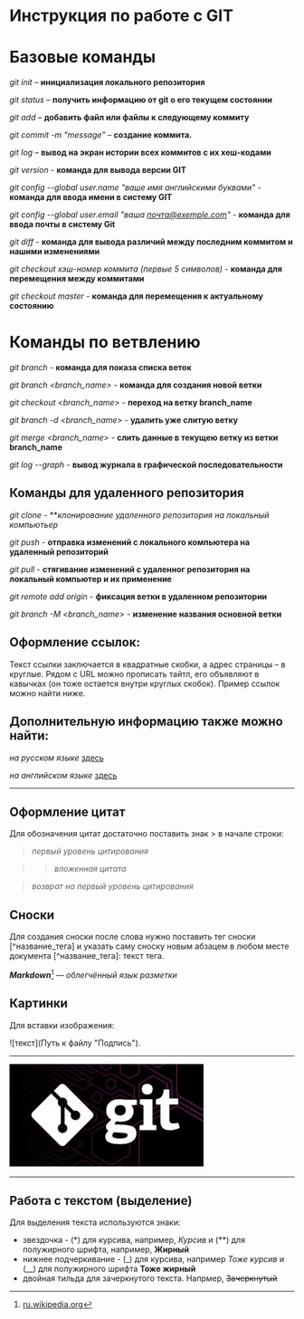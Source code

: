 # Инструкция по работе с GIT

# Базовые команды

*git init* – **инициализация локального репозитория**

*git status* – **получить информацию от git о его текущем состоянии**

*git add* – **добавить файл или файлы к следующему коммиту**

*git commit -m “message”* – **создание коммита.**

*git log* – **вывод на экран истории всех коммитов с их хеш-кодами**

*git version* - **команда для вывода версии GIT**

*git config --global user.name "ваше имя английскими буквами"* - **команда для ввода имени в систему GIT**

*git config --global user.email "ваша почта@exemple.com"* - **команда для ввода почты в систему Git** 

*git diff* - **команда для вывода различий между последним коммитом и нашими изменениями**

*git checkout хэш-номер коммита (первые 5 символов)* - **команда для перемещения между коммитами**

*git checkout master* - **команда для перемещения к актуальному состоянию**

# Команды по ветвлению

*git branch* - **команда для показа списка веток**

*git branch <branch_name>* - **команда для создания новой ветки**

*git checkout <branch_name>* - **переход на ветку branch_name**

*git branch -d <branch_name>* - **удалить уже слитую ветку**

*git merge <branch_name>* - **слить данные в текущею ветку из ветки branch_name**

*git log --graph* - **вывод журнала в графической последовательности**

## Команды для удаленного репозитория

*git clone* - ***клонирование удаленного репозитория на локальный компьютьер*

*git push* - **отправка изменений с локального компьютера на удаленный репозиторий**

*git pull* - **стягивание изменений с удаленног репозитория на локальный компьютер и их применение**

*git remote add origin* - **фиксация ветки в удаленном репозитории**

*git branch -M <branch_name>* - **изменение названия основной ветки**

## Оформление ссылок:

Текст ссылки заключается в квадратные скобки, а адрес страницы – в круглые. Рядом с URL можно прописать тайтл, его объявляют в кавычках (он тоже остается внутри круглых скобок). Пример ссылок можно найти ниже.

## Дополнительную информацию также можно найти:

   *на русском языке* [здесь](https://texterra.ru/blog/ischerpyvayushchaya-shpargalka-po-sintaksisu-razmetki-markdown-na-zametku-avtoram-veb-razrabotchikam.html)

   *на английском языке* [здесь](https://www.w3schools.io/file/markdown-links/ "W3schools.io")

* * *

## Оформление цитат

Для обозначения цитат достаточно поставить знак > в начале строки:

> *первый уровень цитирования*

>

>> *вложенная цитата*

> 
> *возврат на первый уровень цитирования*

## Сноски

Для создания сноски после слова нужно поставить тег сноски [^название_тега] и указать саму сноску новым абзацем в любом месте документа [^название_тега]: текст тега.

   ***Markdown***[^1] — *облегчённый язык разметки*

[^1]: [ru.wikipedia.org](/wiki/Markdown "ru.wikipedia.org")

## Картинки

Для вставки изображения:

![текст](Путь к файлу "Подпись"). 

* * * * *
![Git logo](logo_git.JPG)
* * * * *

## Работа с текстом (выделение)

Для выделения текста используются знаки:
+ звездочка - (*) для курсива, например, *Курсив* и (**) для полужирного шрифта, например, **Жирный**
+ нижнее подчеркивание - (_) для курсива, например _Тоже курсив_ и (__) для полужирного шрифта __Тоже жирный__
+ двойная тильда для зачеркнутого текста. Напрмер, ~~Зачеркнутый~~